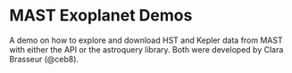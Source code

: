 # MAST Exoplanet Demos
A demo on how to explore and download HST and Kepler data from MAST with either the API or the astroquery library. Both were developed by Clara Brasseur (@ceb8).
